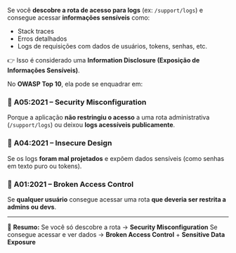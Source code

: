 Se você **descobre a rota de acesso para logs** (ex: `/support/logs`) e consegue acessar **informações sensíveis** como:

* Stack traces
* Erros detalhados
* Logs de requisições com dados de usuários, tokens, senhas, etc.

👉 Isso é considerado uma **Information Disclosure (Exposição de Informações Sensíveis)**.

No **OWASP Top 10**, ela pode se enquadrar em:

### 🔹 **A05:2021 – Security Misconfiguration**

Porque a aplicação **não restringiu o acesso** a uma rota administrativa (`/support/logs`) ou deixou **logs acessíveis publicamente**.

### 🔹 **A04:2021 – Insecure Design**

Se os logs **foram mal projetados** e expõem dados sensíveis (como senhas em texto puro ou tokens).

### 🔹 **A01:2021 – Broken Access Control**

Se **qualquer usuário** consegue acessar uma rota **que deveria ser restrita a admins ou devs**.

---

📌 **Resumo:**
Se você só descobre a rota → **Security Misconfiguration**
Se consegue acessar e ver dados → **Broken Access Control** + **Sensitive Data Exposure**